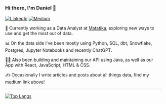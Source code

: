 ### Hi there, I'm Daniel 👋

<a href="https://www.linkedin.com/in/danielpdwalker/" target="_blank"><img src="https://img.shields.io/badge/LinkedIn-Profile-blue?logo=linkedin" alt="LinkedIn"></a> <a href="https://medium.com/@danielpdwalker" target="_blank"><img src="https://img.shields.io/badge/Medium-Profile-black?logo=medium" alt="Medium"></a>

💼 Currently working as a Data Analyst at [Matatika](https://www.matatika.com/), exploring new ways to use and get the most out of data.

📊 On the data side I've been mostly using Python, SQL, dbt, Snowflake, Postgres, Jupyter Notebooks and recently ChatGPT.

👨‍💻 Also been building and maintaining our API using Java, as well as our App with React, JavaScript, HTML & CSS.

✍️ Occasionally I write articles and posts about all things data, find my medium link above!

---

<div>
  <a href="https://github.com/anuraghazra/github-readme-stats">
    <img align="top" src="https://github-readme-stats-git-masterrstaa-rickstaa.vercel.app/api/top-langs/?username=danielpdwalker&theme=tokyonight&hide=jupyter%20notebook&layout=compact" alt="Top Langs">
  </a>
</div>

<!--
**DanielPDWalker/DanielPDWalker** is a ✨ _special_ ✨ repository because its `README.md` (this file) appears on your GitHub profile.

Here are some ideas to get you started:

- 🔭 I’m currently working on ...
- 🌱 I’m currently learning ...
- 👯 I’m looking to collaborate on ...
- 🤔 I’m looking for help with ...
- 💬 Ask me about ...
- 📫 How to reach me: ...
- 😄 Pronouns: ...
- ⚡ Fun fact: ...
-->
